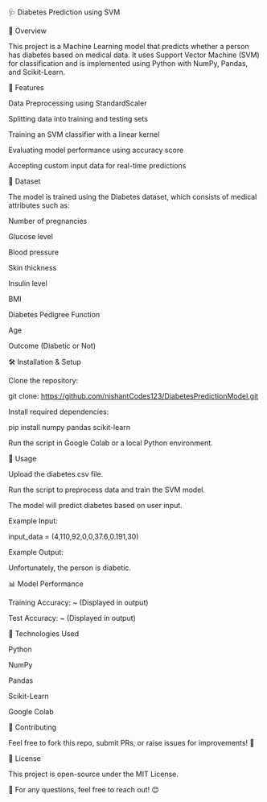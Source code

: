 🩺 Diabetes Prediction using SVM

📌 Overview

This project is a Machine Learning model that predicts whether a person has diabetes based on medical data. It uses Support Vector Machine (SVM) for classification and is implemented using Python with NumPy, Pandas, and Scikit-Learn.

🚀 Features

Data Preprocessing using StandardScaler

Splitting data into training and testing sets

Training an SVM classifier with a linear kernel

Evaluating model performance using accuracy score

Accepting custom input data for real-time predictions

📂 Dataset

The model is trained using the Diabetes dataset, which consists of medical attributes such as:

Number of pregnancies

Glucose level

Blood pressure

Skin thickness

Insulin level

BMI

Diabetes Pedigree Function

Age

Outcome (Diabetic or Not)

🛠 Installation & Setup

Clone the repository:

git clone: https://github.com/nishantCodes123/DiabetesPredictionModel.git

Install required dependencies:

pip install numpy pandas scikit-learn

Run the script in Google Colab or a local Python environment.

📜 Usage

Upload the diabetes.csv file.

Run the script to preprocess data and train the SVM model.

The model will predict diabetes based on user input.

Example Input:

input_data = (4,110,92,0,0,37.6,0.191,30)

Example Output:

Unfortunately, the person is diabetic.

📊 Model Performance

Training Accuracy: ~ (Displayed in output)

Test Accuracy: ~ (Displayed in output)

🤖 Technologies Used

Python

NumPy

Pandas

Scikit-Learn

Google Colab

🤝 Contributing

Feel free to fork this repo, submit PRs, or raise issues for improvements! 🚀

📜 License

This project is open-source under the MIT License.

📩 For any questions, feel free to reach out! 😊
